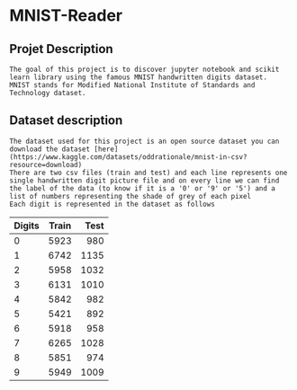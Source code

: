 # MNIST-Reader

## Projet Description
    The goal of this project is to discover jupyter notebook and scikit learn library using the famous MNIST handwritten digits dataset.
    MNIST stands for Modified National Institute of Standards and Technology dataset.

## Dataset description

    The dataset used for this project is an open source dataset you can download the dataset [here](https://www.kaggle.com/datasets/oddrationale/mnist-in-csv?resource=download)
    There are two csv files (train and test) and each line represents one single handwritten digit picture file and on every line we can find the label of the data (to know if it is a '0' or '9' or '5') and a list of numbers representing the shade of grey of each pixel
    Each digit is represented in the dataset as follows

| Digits | Train | Test |
| :----- | :-------: | --------: |
| 0 | 5923 | 980 |
| 1 | 6742 | 1135 |
| 2 | 5958 | 1032 |
| 3 | 6131 | 1010 |
| 4 | 5842 | 982 |
| 5 | 5421 | 892 |
| 6 | 5918 | 958 |
| 7 | 6265 | 1028 |
| 8 | 5851 | 974 |
| 9 | 5949 | 1009 |